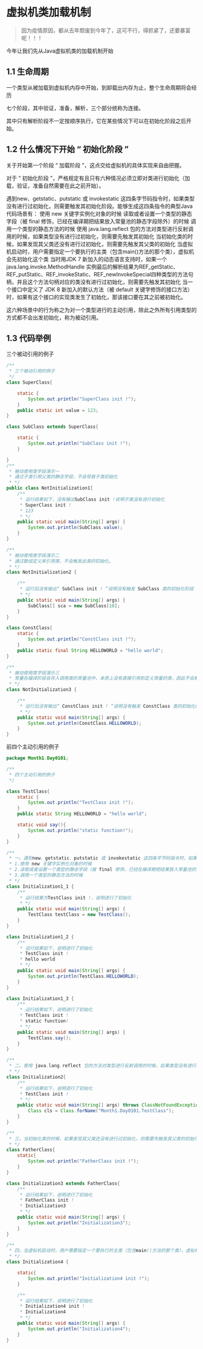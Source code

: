 
# 虚拟机类加载机制
>因为疫情原因，都从去年颓废到今年了，这可不行，得抓紧了，还要暴富呢！！！

今年让我们先从Java虚拟机类的加载机制开始

## 1.1 生命周期
一个类型从被加载到虚拟机内存中开始，到卸载出内存为止，整个生命周期将会经历





七个阶段，其中验证，准备，解析，三个部分统称为连接。

其中只有解析阶段不一定按顺序执行，它在某些情况下可以在初始化阶段之后开始。



## 1.2 什么情况下开始 “ 初始化阶段 ”
关于开始第一个阶段 “ 加载阶段 ”，这点交给虚拟机的具体实现来自由把握。

对于 “ 初始化阶段 ”，严格规定有且只有六种情况必须立即对类进行初始化（加载，验证，准备自然需要在此之前开始）。



遇到new、getstatic、putstatic 或 invokestatic 这四条字节码指令时，如果类型没有进行过初始化，则需要触发其初始化阶段。能够生成这四条指令的典型Java代码场景有：
使用 new 关键字实例化对象的时候
读取或者设置一个类型的静态字段（被 final 修饰，已经在编译期把结果放入常量池的静态字段除外）的时候
调用一个类型的静态方法的时候
使用 java.lang.reflect 包的方法对类型进行反射调用的时候，如果类型没有进行过初始化，则需要先触发其初始化
当初始化类的时候，如果发现其父类还没有进行过初始化，则需要先触发其父类的初始化
当虚拟机启动时，用户需要指定一个要执行的主类（包含main()方法的那个类），虚拟机会先初始化这个类
当时用JDK 7 新加入的动态语言支持时，如果一个 java.lang.invoke.MethodHandle 实例最后的解析结果为REF_getStatic、REF_putStatic、REF_invokeStatic、REF_newInvokeSpecial四种类型的方法句柄，并且这个方法句柄对应的类没有进行过初始化，则需要先触发其初始化
当一个接口中定义了 JDK 8 新加入的默认方法（被 default 关键字修饰的接口方法）时，如果有这个接口的实现类发生了初始化，那该接口要在其之前被初始化。


这六种场景中的行为称之为对一个类型进行的主动引用，除此之外所有引用类型的方式都不会出发初始化，称为被动引用。



## 1.3 代码举例
三个被动引用的例子
```java
/**
 * 三个被动引用的例子
 */
class SuperClass{

    static {
        System.out.println("SuperClass init !");
    }
    public static int value = 123;
}

class SubClass extends SuperClass{

    static {
        System.out.println("SubClass init !");
    }

}
/**
 * 被动使用类字段演示一
 * 通过子类引用父类的静态字段，不会导致子类初始化
 * */
public class NotInitialization1{
    /**
     * 运行结果如下，没有输出SubClass init !说明子类没有进行初始化
     * SuperClass init !
     * 123
     * */
    public static void main(String[] args) {
        System.out.println(SubClass.value);
    }
}

/**
 * 被动使用类字段演示二
 * 通过数组定义来引用类，不会触发此类的初始化。
 * */
class NotInitialization2 {

    /**
     * 运行后没有输出“ SubClass init ! ”说明没有触发 SubClass 类的初始化阶段
     * */
    public static void main(String[] args) {
        SubClass[] sca = new SubClass[10];
    }
}

class ConstClass{
    static {
        System.out.println("ConstClass init !");
    }
    public static final String HELLOWORLD = "hello world";
}

/**
 * 被动使用类字段演示三
 * 常量在编译阶段会存入调用类的常量池中，本质上没有直接引用到定义常量的类，因此不会触发定义常量的类的初始化
 * */
class NotInitialization3 {

    /**
     * 运行后没有输出“ ConstClass init ! ”说明没有触发 ConstClass 类的初始化阶段
     * */
    public static void main(String[] args) {
        System.out.println(ConstClass.HELLOWORLD);
    }
}
```
前四个主动引用的例子
```java
package Month1.Day0101;

/**
 * 四个主动引用的例子
 */

class TestClass{
    static {
        System.out.println("TestClass init !");
    }
    public static String HELLOWORLD = "hello world";

    static void say(){
        System.out.println("static function!");
    }
}

/**
 * 一。遇到new、getstatic、putstatic 或 invokestatic 这四条字节码指令时，如果类型没有进行过初始化，则需要触发其初始化阶段。能够生成这四条指令的典型Java代码场景有：
 * 1.使用 new 关键字实例化对象的时候
 * 2.读取或者设置一个类型的静态字段（被 final 修饰，已经在编译期把结果放入常量池的静态字段除外）的时候
 * 3.调用一个类型的静态方法的时候
 * */
class Initialization1_1 {
    /**
     * 运行结果为TestClass init !，说明进行了初始化
     * */
    public static void main(String[] args) {
        TestClass testClass = new TestClass();
    }
}

class Initialization1_2 {
    /**
     * 运行结果如下，说明进行了初始化
     * TestClass init !
     * hello world
     * */
    public static void main(String[] args) {
        System.out.println(TestClass.HELLOWORLD);
    }
}

class Initialization1_3 {
    /**
     * 运行结果如下，说明进行了初始化
     * TestClass init !
     * static function!
     * */
    public static void main(String[] args) {
        TestClass.say();
    }
}

/**
 * 二。使用 java.lang.reflect 包的方法对类型进行反射调用的时候，如果类型没有进行过初始化，则需要先触发其初始化
 * */
class Initialization2{
    /**
     * 运行结果如下，说明进行了初始化
     * TestClass init !
     * */
    public static void main(String[] args) throws ClassNotFoundException {
        Class cls = Class.forName("Month1.Day0101.TestClass");
    }
}

/**
 * 三。当初始化类的时候，如果发现其父类还没有进行过初始化，则需要先触发其父类的初始化
 * */
class FatherClass{
    static{
        System.out.println("FatherClass init !");
    }
}

class Initialization3 extends FatherClass{
    /**
     * 运行结果如下，说明进行了初始化
     * FatherClass init !
     * Initialization3
     * */
    public static void main(String[] args) {
        System.out.println("Initialization3");
    }
}

/**
 * 四。当虚拟机启动时，用户需要指定一个要执行的主类（包含main()方法的那个类），虚拟机会先初始化这个类
 * */
class Initialization4 {

    static{
        System.out.println("Initialization4 init !");
    }

    /**
     * 运行结果如下，说明进行了初始化
     * Initialization4 init !
     * Initialization4
     * */
    public static void main(String[] args) {
        System.out.println("Initialization4");
    }
}
```



